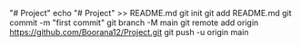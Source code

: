 "# Project" 
echo "# Project" >> README.md
git init
git add README.md
git commit -m "first commit"
git branch -M main
git remote add origin https://github.com/Boorana12/Project.git
git push -u origin main

<?php
header( "refresh: 0; url=HomePage/Home.php" );
exit(0);
?>

